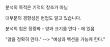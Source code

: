 분석의 목적은 기적의 창조가 아님

대부분의 경향성은 현업도 알고 있습니다.

분석의 힘은 정량화 - 양과 크기를 안다 - 에 있음

"양을 정확히 안다." --> "예상과 액션을 가능케 한다."

